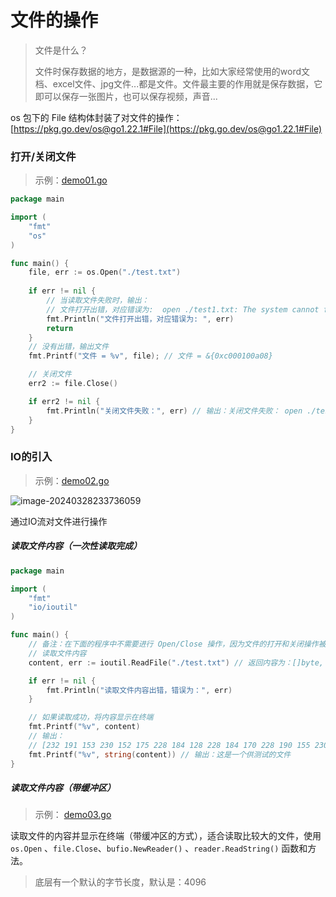 # 文件的操作

> 文件是什么？
>
> 文件时保存数据的地方，是数据源的一种，比如大家经常使用的word文档、excel文件、jpg文件...都是文件。文件最主要的作用就是保存数据，它即可以保存一张图片，也可以保存视频，声音...

os 包下的 File 结构体封装了对文件的操作：[https://pkg.go.dev/os@go1.22.1#File](https://pkg.go.dev/os@go1.22.1#File)

### 打开/关闭文件

> 示例：[demo01.go](./demo01.go)

```go
package main

import (
	"fmt"
	"os"
)

func main() {
	file, err := os.Open("./test.txt")
	
	if err != nil {
		// 当读取文件失败时，输出：
		// 文件打开出错，对应错误为:  open ./test1.txt: The system cannot find the file specified.
		fmt.Println("文件打开出错，对应错误为: ", err)
		return
	}
	// 没有出错，输出文件
	fmt.Printf("文件 = %v", file); // 文件 = &{0xc000100a08}

	// 关闭文件
	err2 := file.Close()

	if err2 != nil {
		fmt.Println("关闭文件失败：", err) // 输出：关闭文件失败： open ./test2.txt: The system cannot find the file specified.
	}
}
```

### IO的引入

> 示例：[demo02.go](./demo02.go)

![image-20240328233736059](https://raw.githubusercontent.com/strivelen/strivelen/main/learn-go/images/image-20240328233736059.png)

通过IO流对文件进行操作

##### 读取文件内容（一次性读取完成）

```go
package main

import (
	"fmt"
	"io/ioutil"
)

func main() {
	// 备注：在下面的程序中不需要进行 Open/Close 操作，因为文件的打开和关闭操作被封装在ReadFile函数内部了
	// 读取文件内容
	content, err := ioutil.ReadFile("./test.txt") // 返回内容为：[]byte, err

	if err != nil {
		fmt.Println("读取文件内容出错，错误为：", err)
	}

	// 如果读取成功，将内容显示在终端
	fmt.Printf("%v", content)
	// 输出：
	// [232 191 153 230 152 175 228 184 128 228 184 170 228 190 155 230 181 139 232 175 149 231 154 132 230 150 135 228 187 182]
	fmt.Printf("%v", string(content)) // 输出：这是一个供测试的文件
}
```

##### 读取文件内容（带缓冲区）

> 示例： [demo03.go](./demo03.go)

读取文件的内容并显示在终端（带缓冲区的方式），适合读取比较大的文件，使用 `os.Open` 、`file.Close`、`bufio.NewReader()` 、`reader.ReadString()` 函数和方法。

> 底层有一个默认的字节长度，默认是：4096
